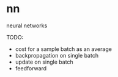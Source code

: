 # nn
neural networks

TODO: 
- cost for a sample batch as an average
- backpropagation on single batch
- update on single batch
- feedforward
